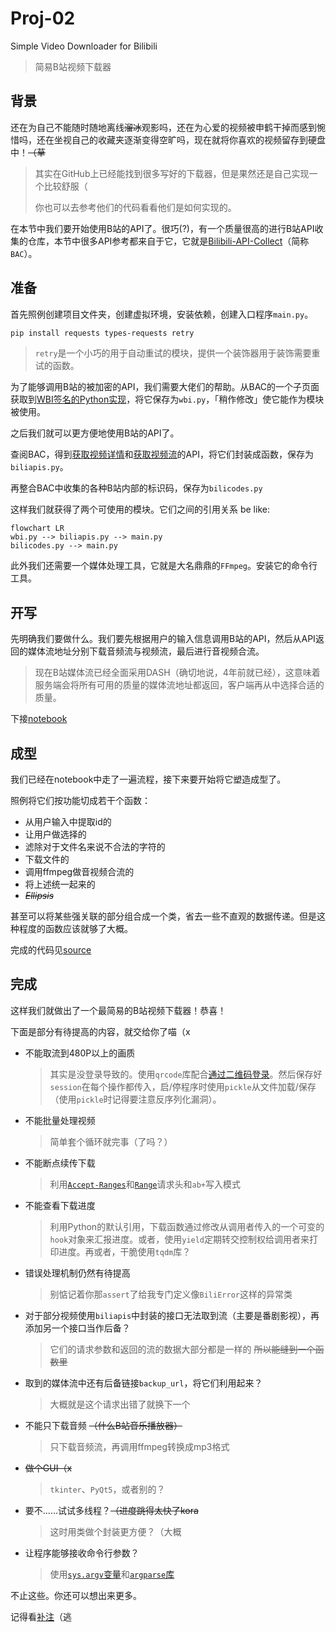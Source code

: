 # Proj-02

Simple Video Downloader for Bilibili

> 简易B站视频下载器

## 背景

还在为自己不能随时随地离线~~溜冰~~观影吗，还在为心爱的视频被申鹤干掉而感到惋惜吗，还在坐视自己的收藏夹逐渐变得空旷吗，现在就将你喜欢的视频留存到硬盘中！~~（草~~

> 其实在GitHub上已经能找到很多写好的下载器，但是果然还是自己实现一个比较舒服（
>
> 你也可以去参考他们的代码看看他们是如何实现的。

在本节中我们要开始使用B站的API了。很巧(?)，有一个质量很高的进行B站API收集的仓库，本节中很多API参考都来自于它，它就是[Bilibili-API-Collect](https://github.com/SocialSisterYi/bilibili-API-collect)（简称`BAC`）。

## 准备

首先照例创建项目文件夹，创建虚拟环境，安装依赖，创建入口程序`main.py`。

```powershell
pip install requests types-requests retry
```

> `retry`是一个小巧的用于自动重试的模块，提供一个装饰器用于装饰需要重试的函数。

为了能够调用B站的被加密的API，我们需要大佬们的帮助。从BAC的一个子页面获取到[WBI签名的Python实现](https://github.com/SocialSisterYi/bilibili-API-collect/blob/master/docs/misc/sign/wbi.md#python)，将它保存为`wbi.py`，「稍作修改」使它能作为模块被使用。

之后我们就可以更方便地使用B站的API了。

查阅BAC，得到[获取视频详情](https://github.com/SocialSisterYi/bilibili-API-collect/blob/master/docs/video/info.md)和[获取视频流](https://github.com/SocialSisterYi/bilibili-API-collect/blob/master/docs/video/videostream_url.md)的API，将它们封装成函数，保存为`biliapis.py`。

再整合BAC中收集的各种B站内部的标识码，保存为`bilicodes.py`

这样我们就获得了两个可使用的模块。它们之间的引用关系 be like:

```mermaid
flowchart LR
wbi.py --> biliapis.py --> main.py
bilicodes.py --> main.py
```

此外我们还需要一个媒体处理工具，它就是大名鼎鼎的`FFmpeg`。安装它的命令行工具。

## 开写

先明确我们要做什么。我们要先根据用户的输入信息调用B站的API，然后从API返回的媒体流地址分别下载音频流与视频流，最后进行音视频合流。

> 现在B站媒体流已经全面采用DASH（确切地说，4年前就已经），这意味着服务端会将所有可用的质量的媒体流地址都返回，客户端再从中选择合适的质量。

下接[notebook](./2.2.2.3.2%20Do%20it%20yourself.md)

## 成型

我们已经在notebook中走了一遍流程，接下来要开始将它塑造成型了。

照例将它们按功能切成若干个函数：

- 从用户输入中提取id的
- 让用户做选择的
- 滤除对于文件名来说不合法的字符的
- 下载文件的
- 调用ffmpeg做音视频合流的
- 将上述统一起来的
- ~~*Ellipsis*~~

甚至可以将某些强关联的部分组合成一个类，省去一些不直观的数据传递。但是这种程度的函数应该就够了大概。

完成的代码见[source](https://github.com/Aster-amellus/neoPythonModule/tree/main/project_perspective/proj-02/source)

## 完成

这样我们就做出了一个最简易的B站视频下载器！恭喜！

下面是部分有待提高的内容，就交给你了喵（x

- 不能取流到480P以上的画质
  > 其实是没登录导致的。使用`qrcode`库配合[通过二维码登录](https://github.com/SocialSisterYi/bilibili-API-collect/blob/master/docs/login/login_action/QR.md)。然后保存好`session`在每个操作都传入，启/停程序时使用`pickle`从文件加载/保存（使用`pickle`时记得要注意反序列化漏洞）。
- 不能批量处理视频
  > 简单套个循环就完事（了吗？）
- 不能断点续传下载
  > 利用[`Accept-Ranges`](https://developer.mozilla.org/zh-CN/docs/Web/HTTP/Headers/Accept-Ranges)和[`Range`](https://developer.mozilla.org/zh-CN/docs/Web/HTTP/Headers/Range)请求头和`ab+`写入模式
- 不能查看下载进度
  > 利用Python的默认引用，下载函数通过修改从调用者传入的一个可变的`hook`对象来汇报进度。或者，使用`yield`定期转交控制权给调用者来打印进度。再或者，干脆使用`tqdm`库？
- 错误处理机制仍然有待提高
  > 别惦记着你那`assert`了给我专门定义像`BiliError`这样的异常类
- 对于部分视频使用`biliapis`中封装的接口无法取到流（主要是番剧影视），再添加另一个接口当作后备？
  > 它们的请求参数和返回的流的数据大部分都是一样的 ~~所以能缝到一个函数里~~
- 取到的媒体流中还有后备链接`backup_url`，将它们利用起来？
  > 大概就是这个请求出错了就换下一个
- 不能只下载音频 ~~（什么B站音乐播放器）~~
  > 只下载音频流，再调用ffmpeg转换成mp3格式
- ~~做个GUI（x~~
  > `tkinter`、`PyQt5`，或者别的？
- 要不……试试多线程？~~（进度跳得太快了kora~~
  > 这时用类做个封装更方便？（大概
- 让程序能够接收命令行参数？
  > 使用[`sys.argv`变量](https://docs.python.org/zh-cn/3/library/sys.html#sys.argv)和[`argparse`库](https://docs.python.org/zh-cn/3/library/argparse.html)

不止这些。你还可以想出来更多。

记得看[补注](./2.2.2.3.3%20Notes.md)（逃
